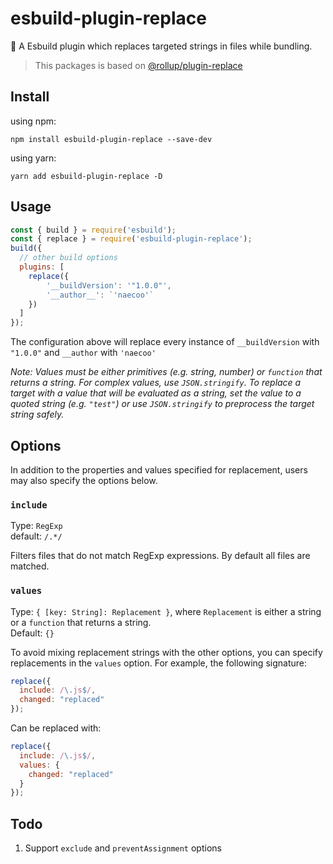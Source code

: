 # esbuild-plugin-replace
🚀 A Esbuild plugin which replaces targeted strings in files while bundling.

> This packages is based on [@rollup/plugin-replace](https://github.com/rollup/plugins/tree/master/packages/replace#readme)



## Install

using npm:
```console
npm install esbuild-plugin-replace --save-dev
```
using yarn:
```console
yarn add esbuild-plugin-replace -D
```

## Usage
```js
const { build } = require('esbuild');
const { replace } = require('esbuild-plugin-replace');
build({
  // other build options
  plugins: [
    replace({
        '__buildVersion': '"1.0.0"',
        '__author__': `'naecoo'`
    })
  ]
});
```

The configuration above will replace every instance of `__buildVersion` with `"1.0.0"` and `__author` with `'naecoo'`

*Note: Values must be either primitives (e.g. string, number) or `function` that returns a string. For complex values, use `JSON.stringify`. To replace a target with a value that will be evaluated as a string, set the value to a quoted string (e.g. `"test"`) or use `JSON.stringify` to preprocess the target string safely.*



## Options

In addition to the properties and values specified for replacement, users may also specify the options below.
### `include`
Type: `RegExp` <br/>
default: `/.*/` <br/>

Filters files that do not match RegExp expressions. By default all files are matched.

### `values`
Type: `{ [key: String]: Replacement }`, where `Replacement` is either a string or a `function` that returns a string.<br/>
Default: `{}`<br/>

To avoid mixing replacement strings with the other options, you can specify replacements in the `values` option. For example, the following signature:

```js
replace({
  include: /\.js$/,
  changed: "replaced"
});
```

Can be replaced with:

```js
replace({
  include: /\.js$/,
  values: {
    changed: "replaced"
  }
});
```



## Todo
1. Support `exclude` and `preventAssignment` options